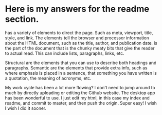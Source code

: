 # Here is my answers for the readme section.
<head> has a variety of elements to direct the page. Such as meta, viewport, title, style, and link. The <head> elements tell the browser and processor information about the HTML document, such as the title, author, and publication date. <head> is the part of the document that is the chunky meaty bits that give the reader to actual read. This can include lists, paragraphs, links, etc.  


Structural are the elements that you can use to describe both headings and paragraphs.
Semantic are the elements that provide extra info, such as where emphasis is placed in a sentence, that something you have written is a quotation, the meaning of acronyms, etc.

My work cycle has been a lot more flowing? I don't need to jump around to much by directly uploading or editing the Github website. The desktop app has been wonderful to use. I just edit my html, in this case my index and readme, and commit to master, and then push the origin. Super easy! I wish I wish I did it sooner.
